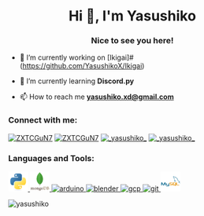 <h1 align="center">Hi 👋, I'm Yasushiko</h1>
<h3 align="center">Nice to see you here!</h3>

- 🔭 I’m currently working on [Ikigai]#(https://github.com/YasushikoX/Ikigai)

- 🌱 I’m currently learning **Discord.py**

- 📫 How to reach me **yasushiko.xd@gmail.com**

<h3 align="left">Connect with me:</h3>
<p align="left">
<a href="https://t.me/yasushiko" target="blank"><img align="center" src="https://upload.wikimedia.org/wikipedia/commons/thumb/8/82/Telegram_logo.svg/2048px-Telegram_logo.svg.png" alt="ZXTCGuN7" height="30" width="30" /></a>
<a href="https://discord.gg/hnCQAfJS" target="blank"><img align="center" src="https://raw.githubusercontent.com/rahuldkjain/github-profile-readme-generator/master/src/images/icons/Social/discord.svg" alt="ZXTCGuN7" height="35" width="45" /></a>
<a href="https://twitter.com/_yasushiko_" target="blank"><img align="center" src="https://raw.githubusercontent.com/rahuldkjain/github-profile-readme-generator/master/src/images/icons/Social/twitter.svg" alt="_yasushiko_" height="30" width="40" /></a>
<a href="https://instagram.com/_yasushiko_" target="blank"><img align="center" src="https://raw.githubusercontent.com/rahuldkjain/github-profile-readme-generator/master/src/images/icons/Social/instagram.svg" alt="_yasushiko_" height="30" width="40" /></a>
</p>

<h3 align="left">Languages and Tools:</h3>
<p align="left"> </a> <a href="https://www.python.org" target="_blank" rel="noreferrer"> <img src="https://raw.githubusercontent.com/devicons/devicon/master/icons/python/python-original.svg" alt="python" width="40" height="40"/> <a href="https://www.mongodb.com/" target="_blank" rel="noreferrer"> <img src="https://raw.githubusercontent.com/devicons/devicon/master/icons/mongodb/mongodb-original-wordmark.svg" alt="mongodb" width="40" height="40"/> <a href="https://www.arduino.cc/" target="_blank" rel="noreferrer"> <img src="https://cdn.worldvectorlogo.com/logos/arduino-1.svg" alt="arduino" width="40" height="40"/> </a> <a href="https://www.blender.org/" target="_blank" rel="noreferrer"> <img src="https://download.blender.org/branding/community/blender_community_badge_white.svg" alt="blender" width="40" height="40"/> </a> <a href="https://cloud.google.com" target="_blank" rel="noreferrer"> <img src="https://www.vectorlogo.zone/logos/google_cloud/google_cloud-icon.svg" alt="gcp" width="40" height="40"/> </a> <a href="https://git-scm.com/" target="_blank" rel="noreferrer"> <img src="https://www.vectorlogo.zone/logos/git-scm/git-scm-icon.svg" alt="git" width="40" height="40"/> </a> </a> <a href="https://www.mysql.com/" target="_blank" rel="noreferrer"> <img src="https://raw.githubusercontent.com/devicons/devicon/master/icons/mysql/mysql-original-wordmark.svg" alt="mysql" width="40" height="40"/> </a> </p>

<p><a href="https://www.buymeacoffee.com/yasushiko"> <img align="left" src="https://cdn.buymeacoffee.com/buttons/v2/default-yellow.png" height="50" width="210" alt="yasushiko" /></a></p><br><br>
